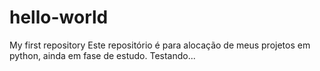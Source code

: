 # hello-world
My first repository
Este repositório é para alocação de meus projetos em python, ainda em fase de estudo. 
Testando...
